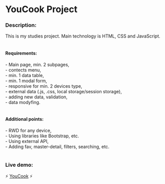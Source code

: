 <h1>YouCook Project</h1>
<h3>Description:</h3>
<p>
  This is my studies project. Main technology is HTML, CSS and JavaScript.
  <br />
  <br />
  <h4>Requirements:</h4>
  - Main page, min. 2 subpages,<br />
  - contects menu,<br />
  - min. 1 data table,<br />
  - min. 1 modal form,<br />
  - responsive for min. 2 devices type,<br />
  - external data (.js, .css, local storage/session storage),<br />
  - adding new data, validation,<br />
  - data modyfing.
  <br />
  <br />
  
  <h4>Additional points:</h4>
  - RWD for any device,<br />
  - Using libraries like Bootstrap, etc.<br />
  - Using external API,<br />
  - Adding fav, master-detail, filters, searching, etc.
</p>

<h1></h1>

<h3>Live demo:</h3>

⚡ [YouCook](https://inothi.github.io/YouCook/classic/index.html) ⚡
